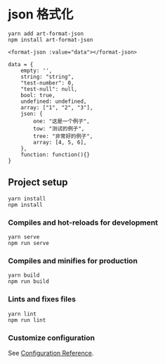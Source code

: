 # json 格式化
```
yarn add art-format-json
npm install art-format-json

<format-json :value="data"></format-json>

data = {
    empty: '',
    string: "string",
    "test-number": 0,
    "test-null": null,
    bool: true,
    undefined: undefined,
    array: ["1", "2", "3"],
    json: {
        one: "这是一个例子",
        tow: "测试的例子",
        tree: "非常好的例子",
        array: [4, 5, 6],
    }, 
    function: function(){}
}
```
## Project setup
```
yarn install
npm install
```

### Compiles and hot-reloads for development
```
yarn serve
npm run serve
```

### Compiles and minifies for production
```
yarn build
npm run build
```

### Lints and fixes files
```
yarn lint
npm run lint
```

### Customize configuration
See [Configuration Reference](https://cli.vuejs.org/config/).
